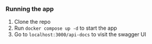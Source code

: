 ### Running the app
1. Clone the repo
2. Run `docker compose up -d` to start the app
3. Go to `localhost:3000/api-docs` to visit the swagger UI
